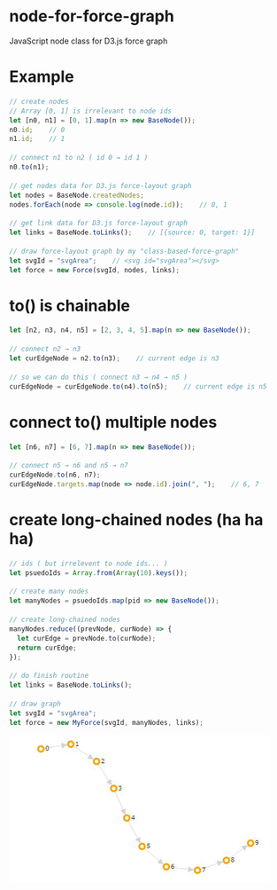 # node-for-force-graph
JavaScript node class for D3.js force graph

# Example
```JavaScript
// create nodes
// Array [0, 1] is irrelevant to node ids
let [n0, n1] = [0, 1].map(n => new BaseNode());
n0.id;    // 0
n1.id;    // 1

// connect n1 to n2 ( id 0 → id 1 )
n0.to(n1);

// get nodes data for D3.js force-layout graph
let nodes = BaseNode.createdNodes;
nodes.forEach(node => console.log(node.id));    // 0, 1

// get link data for D3.js force-layout graph
let links = BaseNode.toLinks();    // [{source: 0, target: 1}]

// draw force-layout graph by my "class-based-force-graph"
let svgId = "svgArea";    // <svg id="svgArea"></svg>
let force = new Force(svgId, nodes, links);
```

# to() is chainable
```JavaScript
let [n2, n3, n4, n5] = [2, 3, 4, 5].map(n => new BaseNode());

// connect n2 → n3
let curEdgeNode = n2.to(n3);    // current edge is n3

// so we can do this ( connect n3 → n4 → n5 )
curEdgeNode = curEdgeNode.to(n4).to(n5);    // current edge is n5
```

# connect to() multiple nodes
```JavaScript
let [n6, n7] = [6, 7].map(n => new BaseNode());

// connect n5 → n6 and n5 → n7
curEdgeNode.to(n6, n7);
curEdgeNode.targets.map(node => node.id).join(", ");    // 6, 7
```

# create long-chained nodes (ha ha ha)
```JavaScript
// ids ( but irrelevent to node ids... )
let psuedoIds = Array.from(Array(10).keys());

// create many nodes
let manyNodes = psuedoIds.map(pid => new BaseNode());

// create long-chained nodes
manyNodes.reduce((prevNode, curNode) => {
  let curEdge = prevNode.to(curNode);
  return curEdge;
});

// do finish routine
let links = BaseNode.toLinks();

// draw graph
let svgId = "svgArea";
let force = new MyForce(svgId, manyNodes, links);
```

![long-chained-nodes](https://github.com/zdassen/node-for-force-graph/blob/images/long-chained-graph.JPG)
